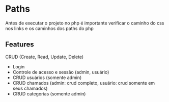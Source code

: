 # Paths

Antes de executar o projeto no php é importante verificar o caminho do css nos links
e os caminhos dos paths do php

## Features

CRUD (Create, Read, Update, Delete)

- Login
- Controle de acesso e sessão (admin, usuário)
- CRUD usuários (somente admin)
- CRUD chamados (admin: crud completo, usuário: crud somente em seus chamados)
- CRUD categorias (somente admin)
